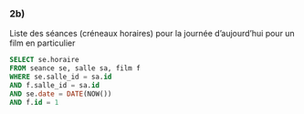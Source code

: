 ### 2b)

Liste des séances (créneaux horaires) pour la journée d’aujourd’hui pour un film en particulier

```sql
SELECT se.horaire
FROM seance se, salle sa, film f
WHERE se.salle_id = sa.id
AND f.salle_id = sa.id
AND se.date = DATE(NOW())
AND f.id = 1
```